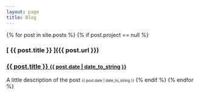 ```yaml
---
layout: page
title: Blog
---
```


{% for post in site.posts %}
  {% if post.project == null %}
  ### [ {{ post.title }} ]({{ post.url }})
  <h3>
    <a href="{{ site.baseurl }}{{ post.url }}">
      {{ post.title }}
      <small>{{ post.date | date_to_string }}</small>
    </a>
  </h3>
  <span> A little description of the post </span>
  <span class="post-date"> <small><small>{{ post.date | date_to_string }}</small></small></span>
  {% endif %}
{% endfor %}
